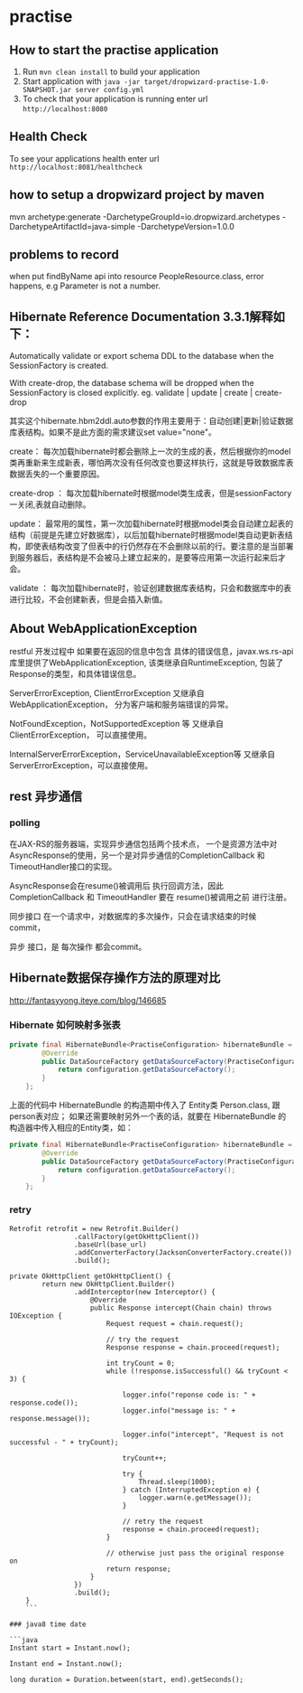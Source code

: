# practise

How to start the practise application
---

1. Run `mvn clean install` to build your application
1. Start application with `java -jar target/dropwizard-practise-1.0-SNAPSHOT.jar server config.yml`
1. To check that your application is running enter url `http://localhost:8080`

Health Check
---

To see your applications health enter url `http://localhost:8081/healthcheck`

## how to setup a dropwizard project by maven

mvn archetype:generate -DarchetypeGroupId=io.dropwizard.archetypes -DarchetypeArtifactId=java-simple -DarchetypeVersion=1.0.0

## problems to record

when put findByName api into resource PeopleResource.class, error happens, e.g Parameter is not a number.

## Hibernate Reference Documentation 3.3.1解释如下：

Automatically validate or export schema DDL to the database when the SessionFactory is created.

With create-drop, the database schema will be dropped when the SessionFactory is closed explicitly.
eg. validate | update | create | create-drop



其实这个hibernate.hbm2ddl.auto参数的作用主要用于：自动创建|更新|验证数据库表结构。如果不是此方面的需求建议set value="none"。

create：
   每次加载hibernate时都会删除上一次的生成的表，然后根据你的model类再重新来生成新表，哪怕两次没有任何改变也要这样执行，这就是导致数据库表数据丢失的一个重要原因。

create-drop ：
    每次加载hibernate时根据model类生成表，但是sessionFactory一关闭,表就自动删除。

update：
    最常用的属性，第一次加载hibernate时根据model类会自动建立起表的结构（前提是先建立好数据库），以后加载hibernate时根据model类自动更新表结构，即使表结构改变了但表中的行仍然存在不会删除以前的行。要注意的是当部署到服务器后，表结构是不会被马上建立起来的，是要等应用第一次运行起来后才会。

validate ：
    每次加载hibernate时，验证创建数据库表结构，只会和数据库中的表进行比较，不会创建新表，但是会插入新值。


## About WebApplicationException

restful 开发过程中 如果要在返回的信息中包含 具体的错误信息，javax.ws.rs-api库里提供了WebApplicationException, 该类继承自RuntimeException, 包装了Response的类型，和具体错误信息。

ServerErrorException, ClientErrorException 又继承自 WebApplicationException， 分为客户端和服务端错误的异常。

NotFoundException，NotSupportedException 等 又继承自 ClientErrorException， 可以直接使用。

InternalServerErrorException，ServiceUnavailableException等 又继承自 ServerErrorException，可以直接使用。

## rest 异步通信

### polling

在JAX-RS的服务器端，实现异步通信包括两个技术点， 一个是资源方法中对AsyncResponse的使用，另一个是对异步通信的CompletionCallback 和 TimeoutHandler接口的实现。

AsyncResponse会在resume()被调用后 执行回调方法，因此 CompletionCallback 和 TimeoutHandler 要在 resume()被调用之前 进行注册。

同步接口 在一个请求中，对数据库的多次操作，只会在请求结束的时候 commit，

异步 接口，是 每次操作 都会commit。


## Hibernate数据保存操作方法的原理对比

http://fantasyyong.iteye.com/blog/146685

### Hibernate 如何映射多张表
```java
private final HibernateBundle<PractiseConfiguration> hibernateBundle = new HibernateBundle<PractiseConfiguration>(Person.class) {
        @Override
        public DataSourceFactory getDataSourceFactory(PractiseConfiguration configuration) {
            return configuration.getDataSourceFactory();
        }
    };
```

上面的代码中 HibernateBundle 的构造期中传入了 Entity类 Person.class, 跟person表对应；
如果还需要映射另外一个表的话，就要在 HibernateBundle 的构造器中传入相应的Entity类，如：

```java
private final HibernateBundle<PractiseConfiguration> hibernateBundle = new HibernateBundle<PractiseConfiguration>(Person.class，People.class) {
        @Override
        public DataSourceFactory getDataSourceFactory(PractiseConfiguration configuration) {
            return configuration.getDataSourceFactory();
        }
    };
```

### retry
```
Retrofit retrofit = new Retrofit.Builder()
                .callFactory(getOkHttpClient())
                .baseUrl(base_url)
                .addConverterFactory(JacksonConverterFactory.create())
                .build();

private OkHttpClient getOkHttpClient() {
        return new OkHttpClient.Builder()
                .addInterceptor(new Interceptor() {
                    @Override
                    public Response intercept(Chain chain) throws IOException {
                        Request request = chain.request();

                        // try the request
                        Response response = chain.proceed(request);

                        int tryCount = 0;
                        while (!response.isSuccessful() && tryCount < 3) {

                            logger.info("reponse code is: " + response.code());
                            logger.info("message is: " + response.message());

                            logger.info("intercept", "Request is not successful - " + tryCount);

                            tryCount++;

                            try {
                                Thread.sleep(1000);
                            } catch (InterruptedException e) {
                                logger.warn(e.getMessage());
                            }

                            // retry the request
                            response = chain.proceed(request);
                        }

                        // otherwise just pass the original response on
                        return response;
                    }
                })
                .build();
    }
    ```

### java8 time date

```java
Instant start = Instant.now();

Instant end = Instant.now();

long duration = Duration.between(start, end).getSeconds();
```

